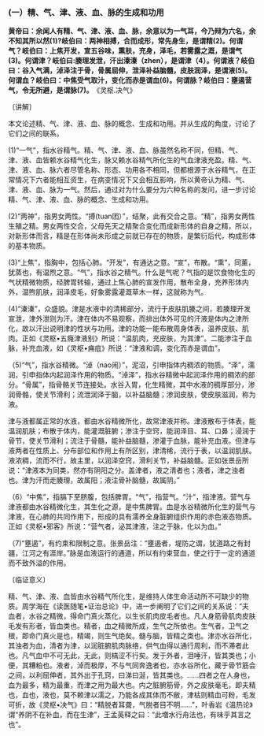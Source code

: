 ### (一）精、气、津、液、血、脉的生成和功用

**黄帝曰：余闻人有精、气、津、液、血、脉，余意以为一气耳，今乃辩为六名，余不知其所以然(1)?岐伯曰：两神相搏，合而成形，常先身生，是谓精(2)。何谓气？岐伯曰：上焦开发，宣五谷味，熏肤，充身，泽毛，若雾露之溉，是谓气(3)。何谓津？岐伯曰:腠理发泄，汗出溱溱（zhen），是谓津（4）。何谓液？岐伯曰：谷入气满，淖泽注于骨，骨属屈伸，泄泽补益脑髓，皮肤润泽，是谓液(5)。何谓血？岐伯曰：中焦受气取汁，变化而赤是谓血(6)。何谓脉？岐伯曰：壅遏营气，令无所避，是谓脉(7)。**
​ 《灵枢.决气》

〔讲解〕

本文论述精、气、津、液、血、脉的概念、生成和功用。并从生成的角度，讨论了它们之间的联系。

(1)“一气”，指水谷精气。精、气、津、液、血、脉虽然名称不同，但精、气、津、液、血皆赖水谷精气化生，脉又赖水谷精气所化生的气血津液充盈。精、气、津、液、血、脉六者尽管名称、形态、功用各不相同，但都根源于水谷精气，在正常情况下六者能相互资生，在病变情况下又会相互影响，所以黄帝认为精、气、津、液、血、脉为一气。然后，通过对为什么要分为六种名称的发问，进一步讨论精、气、津、液、血、脉的概念、生成和功用。

(2)“两神”，指男女两性。“搏(tuan团）”，结聚，此有交合之意。“精”，指男女两性生殖之精。男女两性交合，父母先天之精聚合变化而成新形体的自身之精，所以，对新形体而言，精是在形体尚未形成之前就已存在的物质，是繁衍后代，构成形体的基本物质。

(3)“上焦”，指胸中，包括心肺。“开发”，有通达之意。“宣”，布散。“熏”，同薰，犹蒸也，有温煦之意。“气”，指水谷之精气。什么是气呢？气指的是饮食物化生的气状精微物质，经脾胃转输，通过上焦心肺的宣发作用，散布全身，充养形体内外，温煦肌肤，润泽皮毛，好象雾露灌溉草木一样，这就称为气。

(4)“溱溱”，众盛貌。津是水液中的清稀部分，流行于皮肤肌腠之间，若腠理开发宣泄，津外泄则为汗。津在体内不易观察，而排出体外可见的汗液是体内之津所化，故以汗出说明津的性状与功用。津的功能一能布散周身体表，温养皮肤、肌肉。正如《灵枢•五癃津液别》所说：“温肌肉，充皮肤，为其津”。二能渗注于血脉，补充血液，如《灵枢•痈疽》所说：“津液和调，变化而赤是谓血”。

（5)“气”，指水谷精微。“淖（nao闹）”，泥沼，引申指体内稠浓的物质。“泽”，濡润，引申指体内起润泽作用的物质。“淖泽”，指水谷精微中起润泽作用的稠浓的部分。“骨属”，指骨骼关节连接处。水谷入胃，化生精微，其中水液的稠厚部分，渗润骨骼，使关节滑利；流泄润泽于脑，以补益脑髓；渗润皮肤，使皮肤滋润，称为液。

津与液都属正常的水液，都由水谷精微所化，故常津液并称。津液散布于体表，能温润肌肤；布散于体内，能灌溉脏腑；渗注于空窍，能润泽目、耳、口鼻；浸润于骨节，使关节滑利；流注于骨髓，能补益脑髓，渗灌于血脉，能补充血液。但津与液两者在性质上、分布部位和作用上有所区别，津清稀，流行于表，以温润肌肤。液浓稠，流而不行，故主里，以润泽空窍，滑利关节，补益脑髓。正如张景岳所说：“津液本为同类，然亦有阴阳之分。盖津者，液之清者也；液者，津之浊者也。津为汗而走腠理，故属阳；液注骨补脑髓，故属阴。”

（6）“中焦”，指膈下至脐腹，包括脾胃。“气”，指营气。“汁”，指津液。营气与津液都由水谷精微化生，其生化之源，是中焦脾胃。血是水谷精微所化生的营气与津液，在心肺的共同作用下，形成的具有濡养全身脏腑组织作用的赤色液态物质。正如《灵枢•邪客》所说：“营气者，泌其津液，注之于脉，化以为血。”

（7)“壅遏”，有约束和限制之意。张景岳注：“壅遏者，堤防之谓，犹道路之有封疆，江河之有涯岸。”脉是血液运行的通道，所以有约束营血，使之行于一定的通道而不致外溢的作用。

〔临证意义〕

精、气、津、液、血皆由水谷精气所化生，是维持人体生命活动所不可缺少的物质。周学海在《读医随笔•证治总论》中，进一步阐明了它们之间的关系说：“夫血者，水谷之精微，得命门真火蒸化，以生长肌肉皮毛者也。凡人身筋骨肌肉皮肤毛发有形者，皆血类也。精者，血之精微所成，生气之所依也。生气者，卫气之根，即命门真火是也，精竭，则生气绝矣。髓与脑，皆精之类也。津亦水谷所化，其浊者为血，清者为津，以润脏腑肌肉脉络，供气血得以通行周利，而不滞者此也。凡气血中不可无此，无此，则槁涩不行矣。发于外者，泪唾汗，皆其类也；小便，其糟粕也。液者，淖而极厚，不与气同奔逸者也，亦水谷所化，藏于骨节筋会之间，以利屈伸者，其外出于孔窍，曰涕曰涎，皆其类也。……四者之在人身也，血为最多，精为最重，而津之用为最大也。内之脏腑筋骨，外之皮肤毫毛，即夫精也，血也，液也，莫不赖津以濡之，乃能各成其体而不敝，津枯则精血可粉，毛发可折，故《灵枢•决气》曰：“精脱者耳聋，气脱者目不明……”，叶香岩《温热论》谓“养阴不在补血，而在生津”，王孟英释之曰：“此増水行舟法也，有味乎其言之也”。

